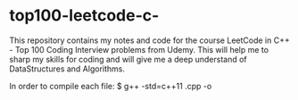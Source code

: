 # top100-leetcode-c-

This repository contains my notes and code for the course LeetCode in C++ - Top 100 Coding Interview problems from Udemy. This will help me to sharp my skills for coding and will give me a deep understand of DataStructures and Algorithms.

In order to compile each file:
$ g++ -std=c++11 <letcode-exercise>.cpp -o <output-name>
